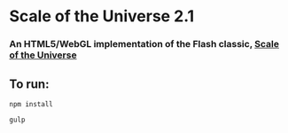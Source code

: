 # Scale of the Universe 2.1

### An HTML5/WebGL implementation of the Flash classic, [Scale of the Universe](https://www.scaleofuniverse.com)

## To run:

`npm install`

`gulp`


